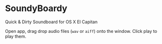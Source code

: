 # SoundyBoardy
Quick &amp; Dirty Soundboard for OS X El Capitan

Open app, drag drop audio files (`wav` or `aiff`) onto the window. Click play to play them. 
